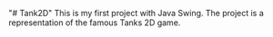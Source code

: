 "# Tank2D" 
This is my first project with Java Swing. The project is a representation of the famous Tanks 2D game.
